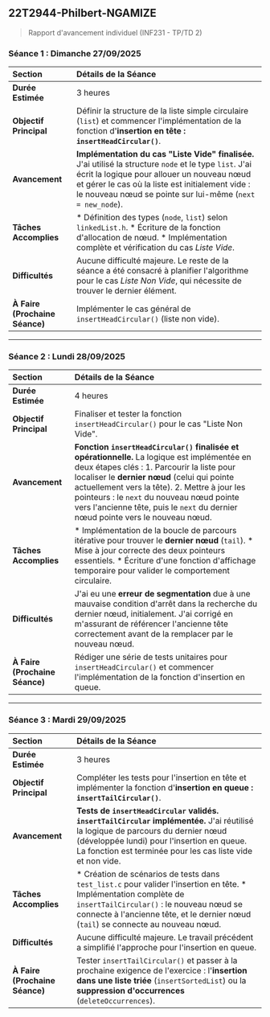 ## **22T2944-Philbert-NGAMIZE**

> Rapport d'avancement individuel (INF231 - TP/TD 2)

### **Séance 1 : Dimanche 27/09/2025**

| Section | Détails de la Séance |
| :--- | :--- |
| **Durée Estimée** | 3 heures |
| **Objectif Principal** | Définir la structure de la liste simple circulaire (`list`) et commencer l'implémentation de la fonction d'**insertion en tête : `insertHeadCircular()`**. |
| **Avancement** | **Implémentation du cas "Liste Vide" finalisée.** J'ai utilisé la structure `node` et le type `list`. J'ai écrit la logique pour allouer un nouveau nœud et gérer le cas où la liste est initialement vide : le nouveau nœud se pointe sur lui-même (`next = new_node`). |
| **Tâches Accomplies** | * Définition des types (`node`, `list`) selon `linkedList.h`. * Écriture de la fonction d'allocation de nœud. * Implémentation complète et vérification du cas *Liste Vide*. |
| **Difficultés** | Aucune difficulté majeure. Le reste de la séance a été consacré à planifier l'algorithme pour le cas *Liste Non Vide*, qui nécessite de trouver le dernier élément. |
| **À Faire (Prochaine Séance)** | Implémenter le cas général de `insertHeadCircular()` (liste non vide). |

---

### **Séance 2 : Lundi 28/09/2025**

| Section | Détails de la Séance |
| :--- | :--- |
| **Durée Estimée** | 4 heures |
| **Objectif Principal** | Finaliser et tester la fonction `insertHeadCircular()` pour le cas "Liste Non Vide". |
| **Avancement** | **Fonction `insertHeadCircular()` finalisée et opérationnelle.** La logique est implémentée en deux étapes clés : 1. Parcourir la liste pour localiser le **dernier nœud** (celui qui pointe actuellement vers la tête). 2. Mettre à jour les pointeurs : le `next` du nouveau nœud pointe vers l'ancienne tête, puis le `next` du dernier nœud pointe vers le nouveau nœud. |
| **Tâches Accomplies** | * Implémentation de la boucle de parcours itérative pour trouver le **dernier nœud** (`tail`). * Mise à jour correcte des deux pointeurs essentiels. * Écriture d'une fonction d'affichage temporaire pour valider le comportement circulaire. |
| **Difficultés** | J'ai eu une **erreur de segmentation** due à une mauvaise condition d'arrêt dans la recherche du dernier nœud, initialement. J'ai corrigé en m'assurant de référencer l'ancienne tête correctement avant de la remplacer par le nouveau nœud. |
| **À Faire (Prochaine Séance)** | Rédiger une série de tests unitaires pour `insertHeadCircular()` et commencer l'implémentation de la fonction d'insertion en queue. |

---

### **Séance 3 : Mardi 29/09/2025**

| Section | Détails de la Séance |
| :--- | :--- |
| **Durée Estimée** | 3 heures |
| **Objectif Principal** | Compléter les tests pour l'insertion en tête et implémenter la fonction d'**insertion en queue : `insertTailCircular()`**. |
| **Avancement** | **Tests de `insertHeadCircular` validés. `insertTailCircular` implémentée.** J'ai réutilisé la logique de parcours du dernier nœud (développée lundi) pour l'insertion en queue. La fonction est terminée pour les cas liste vide et non vide. |
| **Tâches Accomplies** | * Création de scénarios de tests dans `test_list.c` pour valider l'insertion en tête. * Implémentation complète de `insertTailCircular()` : le nouveau nœud se connecte à l'ancienne tête, et le dernier nœud (`tail`) se connecte au nouveau nœud. |
| **Difficultés** | Aucune difficulté majeure. Le travail précédent a simplifié l'approche pour l'insertion en queue. |
| **À Faire (Prochaine Séance)** | Tester `insertTailCircular()` et passer à la prochaine exigence de l'exercice : l'**insertion dans une liste triée** (`insertSortedList`) ou la **suppression d'occurrences** (`deleteOccurrences`). |